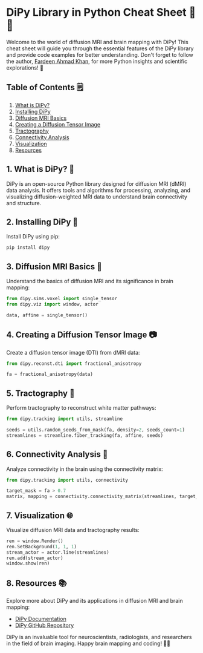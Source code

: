 # DiPy Library in Python Cheat Sheet 🧠🧪

Welcome to the world of diffusion MRI and brain mapping with DiPy! This cheat sheet will guide you through the essential features of the DiPy library and provide code examples for better understanding. Don't forget to follow the author, [Fardeen Ahmad Khan](https://github.com/I-Fardeen), for more Python insights and scientific explorations! 🙌

## Table of Contents 🗒️

1. [What is DiPy?](#what-is-dipy)
2. [Installing DiPy](#installing-dipy)
3. [Diffusion MRI Basics](#diffusion-mri-basics)
4. [Creating a Diffusion Tensor Image](#creating-a-diffusion-tensor-image)
5. [Tractography](#tractography)
6. [Connectivity Analysis](#connectivity-analysis)
7. [Visualization](#visualization)
8. [Resources](#resources)

## 1. What is DiPy? 🧠

DiPy is an open-source Python library designed for diffusion MRI (dMRI) data analysis. It offers tools and algorithms for processing, analyzing, and visualizing diffusion-weighted MRI data to understand brain connectivity and structure.

## 2. Installing DiPy 🚀

Install DiPy using pip:

```python
pip install dipy
```

## 3. Diffusion MRI Basics 🧪

Understand the basics of diffusion MRI and its significance in brain mapping:

```python
from dipy.sims.voxel import single_tensor
from dipy.viz import window, actor

data, affine = single_tensor()
```

## 4. Creating a Diffusion Tensor Image 📷

Create a diffusion tensor image (DTI) from dMRI data:

```python
from dipy.reconst.dti import fractional_anisotropy

fa = fractional_anisotropy(data)
```

## 5. Tractography 🧭

Perform tractography to reconstruct white matter pathways:

```python
from dipy.tracking import utils, streamline

seeds = utils.random_seeds_from_mask(fa, density=2, seeds_count=1)
streamlines = streamline.fiber_tracking(fa, affine, seeds)
```

## 6. Connectivity Analysis 🧬

Analyze connectivity in the brain using the connectivity matrix:

```python
from dipy.tracking import utils, connectivity

target_mask = fa > 0.7
matrix, mapping = connectivity.connectivity_matrix(streamlines, target_mask, affine=affine)
```

## 7. Visualization 🌐

Visualize diffusion MRI data and tractography results:

```python
ren = window.Render()
ren.SetBackground(1, 1, 1)
stream_actor = actor.line(streamlines)
ren.add(stream_actor)
window.show(ren)
```

## 8. Resources 📚

Explore more about DiPy and its applications in diffusion MRI and brain mapping:

- [DiPy Documentation](https://dipy.org/documentation/stable/)
- [DiPy GitHub Repository](https://github.com/nipy/dipy)

DiPy is an invaluable tool for neuroscientists, radiologists, and researchers in the field of brain imaging.
Happy brain mapping and coding! 🧠🧪
